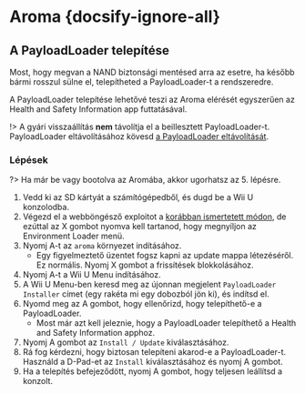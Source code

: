 # Aroma {docsify-ignore-all}

## A PayloadLoader telepítése

Most, hogy megvan a NAND biztonsági mentésed arra az esetre, ha később bármi rosszul sülne el, telepítheted a PayloadLoader-t a rendszeredre.

A PayloadLoader telepítése lehetővé teszi az Aroma elérését egyszerűen az Health and Safety Information app futtatásával.

!> A gyári visszaállítás **nem** távolítja el a beillesztett PayloadLoader-t. PayloadLoader eltávolításához kövesd [a PayloadLoader eltávolítását](../../uninstall-payloadloader).

### Lépések

?> Ha már be vagy bootolva az Aromába, akkor ugorhatsz az 5. lépésre.

1. Vedd ki az SD kártyát a számítógépedből, és dugd be a Wii U konzolodba.
2. Végezd el a webböngésző exploitot a [korábban ismertetett módon](browser-exploit), de ezúttal az X gombot nyomva kell tartanod, hogy megnyíljon az Environment Loader menü.
3. Nyomj A-t az `aroma` környezet indításához.
   - Egy figyelmeztető üzentet fogsz kapni az update mappa létezéséről. Ez normális. Nyomj X gombot a frissítések blokkolásához.
4. Nyomj A-t a Wii U Menu indításához.
5. A Wii U Menu-ben keresd meg az újonnan megjelent `PayloadLoader Installer` címet (egy rakéta mi egy dobozból jön ki), és indítsd el.
6. Nyomd meg az A gombot, hogy ellenőrizd, hogy telepíthető-e a PayloadLoader.
   - Most már azt kell jeleznie, hogy a PayloadLoader telepíthető a Health and Safety Information apphoz.
7. Nyomj A gombot az `Install / Update` kiválasztásához.
8. Rá fog kérdezni, hogy biztosan telepíteni akarod-e a PayloadLoader-t. Használd a D-Pad-et az `Install` kiválasztásához és nyomj A gombot.
9. Ha a telepítés befejeződött, nyomj A gombot, hogy teljesen leállítsd a konzolt.

